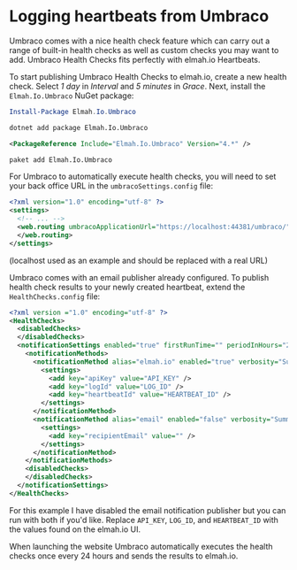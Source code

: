# Logging heartbeats from Umbraco

Umbraco comes with a nice health check feature which can carry out a range of built-in health checks as well as custom checks you may want to add. Umbraco Health Checks fits perfectly with elmah.io Heartbeats.

To start publishing Umbraco Health Checks to elmah.io, create a new health check. Select *1 day* in *Interval* and *5 minutes* in *Grace*. Next, install the `Elmah.Io.Umbraco` NuGet package:

```powershell fct_label="Package Manager"
Install-Package Elmah.Io.Umbraco
```
```cmd fct_label=".NET CLI"
dotnet add package Elmah.Io.Umbraco
```
```xml fct_label="PackageReference"
<PackageReference Include="Elmah.Io.Umbraco" Version="4.*" />
```
```xml fct_label="Paket CLI"
paket add Elmah.Io.Umbraco
```

For Umbraco to automatically execute health checks, you will need to set your back office URL in the `umbracoSettings.config` file:

```xml
<?xml version="1.0" encoding="utf-8" ?>
<settings>
  <!-- ... -->
  <web.routing umbracoApplicationUrl="https://localhost:44381/umbraco/">
  </web.routing>
</settings>
```

(localhost used as an example and should be replaced with a real URL)

Umbraco comes with an email publisher already configured. To publish health check results to your newly created heartbeat, extend the `HealthChecks.config` file:

```xml
<?xml version ="1.0" encoding="utf-8" ?>
<HealthChecks>
  <disabledChecks>
  </disabledChecks>
  <notificationSettings enabled="true" firstRunTime="" periodInHours="24">
    <notificationMethods>
      <notificationMethod alias="elmah.io" enabled="true" verbosity="Summary">
        <settings>
          <add key="apiKey" value="API_KEY" />
          <add key="logId" value="LOG_ID" />
          <add key="heartbeatId" value="HEARTBEAT_ID" />
        </settings>
      </notificationMethod>
      <notificationMethod alias="email" enabled="false" verbosity="Summary">
        <settings>
          <add key="recipientEmail" value="" />
        </settings>
      </notificationMethod>
    </notificationMethods>
    <disabledChecks>
    </disabledChecks>
  </notificationSettings>
</HealthChecks>
```

For this example I have disabled the email notification publisher but you can run with both if you'd like. Replace `API_KEY`, `LOG_ID`, and `HEARTBEAT_ID` with the values found on the elmah.io UI.

When launching the website Umbraco automatically executes the health checks once every 24 hours and sends the results to elmah.io.